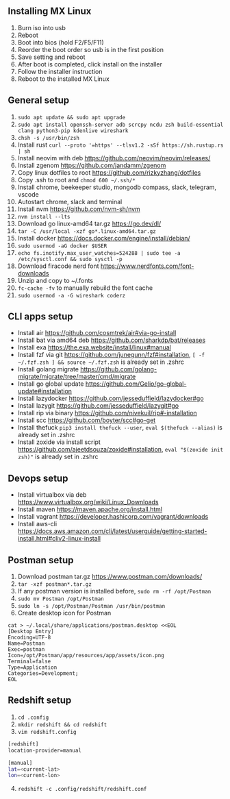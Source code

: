 ## Installing MX Linux

1. Burn iso into usb
2. Reboot
3. Boot into bios (hold F2/F5/F11)
4. Reorder the boot order so usb is in the first position
5. Save setting and reboot
6. After boot is completed, click install on the installer
7. Follow the installer instruction
8. Reboot to the installed MX Linux

## General setup

1. `sudo apt update && sudo apt upgrade`
2. `sudo apt install openssh-server adb scrcpy ncdu zsh build-essential clang python3-pip kdenlive wireshark`
3. `chsh -s /usr/bin/zsh`
4. Install rust `curl --proto '=https' --tlsv1.2 -sSf https://sh.rustup.rs | sh`
5. Install neovim with deb https://github.com/neovim/neovim/releases/
6. Install zgenom https://github.com/jandamm/zgenom
7. Copy linux dotfiles to root https://github.com/rizkyzhang/dotfiles
8. Copy .ssh to root and `chmod 600 ~/.ssh/*`
9. Install chrome, beekeeper studio, mongodb compass, slack, telegram, vscode
10. Autostart chrome, slack and terminal
11. Install nvm https://github.com/nvm-sh/nvm
12. `nvm install --lts`
13. Download go linux-amd64 tar.gz https://go.dev/dl/
14. `tar -C /usr/local -xzf go*.linux-amd64.tar.gz`
15. Install docker https://docs.docker.com/engine/install/debian/
16. `sudo usermod -aG docker $USER`
17. `echo fs.inotify.max_user_watches=524288 | sudo tee -a /etc/sysctl.conf && sudo sysctl -p`
18. Download firacode nerd font https://www.nerdfonts.com/font-downloads
19. Unzip and copy to ~/.fonts
20. `fc-cache -fv` to manually rebuild the font cache
21. `sudo usermod -a -G wireshark coderz`

## CLI apps setup

- Install air https://github.com/cosmtrek/air#via-go-install
- Install bat via amd64 deb https://github.com/sharkdp/bat/releases
- Install exa https://the.exa.website/install/linux#manual
- Install fzf via git https://github.com/junegunn/fzf#installation, `[ -f ~/.fzf.zsh ] && source ~/.fzf.zsh` is already set in .zshrc
- Install golang migrate https://github.com/golang-migrate/migrate/tree/master/cmd/migrate
- Install go global update https://github.com/Gelio/go-global-update#installation
- Install lazydocker https://github.com/jesseduffield/lazydocker#go
- Install lazygit https://github.com/jesseduffield/lazygit#go
- Install rip via binary https://github.com/nivekuil/rip#-installation
- Install scc https://github.com/boyter/scc#go-get
- Install thefuck `pip3 install thefuck --user`, `eval $(thefuck --alias)` is already set in .zshrc
- Install zoxide via install script https://github.com/ajeetdsouza/zoxide#installation, `eval "$(zoxide init zsh)"` is already set in .zshrc

## Devops setup

- Install virtualbox via deb https://www.virtualbox.org/wiki/Linux_Downloads
- Install maven https://maven.apache.org/install.html
- Install vagrant https://developer.hashicorp.com/vagrant/downloads
- Install aws-cli https://docs.aws.amazon.com/cli/latest/userguide/getting-started-install.html#cliv2-linux-install

## Postman setup

1. Download postman tar.gz https://www.postman.com/downloads/
2. `tar -xzf postman*.tar.gz`
3. If any postman version is installed before, `sudo rm -rf /opt/Postman`
4. `sudo mv Postman /opt/Postman`
5. `sudo ln -s /opt/Postman/Postman /usr/bin/postman`
6. Create desktop icon for Postman

```
cat > ~/.local/share/applications/postman.desktop <<EOL
[Desktop Entry]
Encoding=UTF-8
Name=Postman
Exec=postman
Icon=/opt/Postman/app/resources/app/assets/icon.png
Terminal=false
Type=Application
Categories=Development;
EOL
```

## Redshift setup

1. `cd .config`
2. `mkdir redshift && cd redshift`
3. `vim redshift.config`

```bash
[redshift]
location-provider=manual

[manual]
lat=<current-lat>
lon=<current-lon>
```

4. `redshift -c .config/redshift/redshift.conf`
